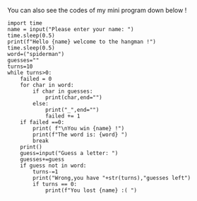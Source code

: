 You can also see the codes of my mini program down below !
  
    import time
    name = input("Please enter your name: ")
    time.sleep(0.5)
    print(f"Hello {name} welcome to the hangman !")
    time.sleep(0.5)
    word=("spiderman")
    guesses=""
    turns=10
    while turns>0:
        failed = 0
        for char in word:
            if char in guesses:
                print(char,end="")
            else:
                print("_",end="")
                failed += 1
        if failed ==0:
            print( f"\nYou win {name} !")
            print(f"The word is: {word} ")
            break
        print()
        guess=input("Guess a letter: ")
        guesses+=guess
        if guess not in word:
            turns-=1
            print("Wrong,you have "+str(turns),"guesses left")
            if turns == 0:
                print(f"You lost {name} :( ")
